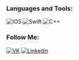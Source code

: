 ### Languages and Tools:
![IOS](https://img.shields.io/badge/-IOS-090909?style=for-the-badge&logo=IOS&logoColor=47C5FB)
![Swift](https://img.shields.io/badge/-Swift-090909?style=for-the-badge&logo=Swift&logoColor=097CDB)
![C++](https://img.shields.io/badge/-C++-090909?style=for-the-badge&logo=C%2b%2b&logoColor=6296CC)

### Follow Me:
[![VK](https://img.shields.io/badge/-Vkontakte-090909?style=for-the-badge&logo=VK&logoColor=B4068E)](https://vk.com/kiraykor/)
[![Linkedin](https://img.shields.io/badge/-linkedin-090909?style=for-the-badge&logo=linkedin&logoColor=4F7DB3)](https://www.linkedin.com/in/kirillkor/)
